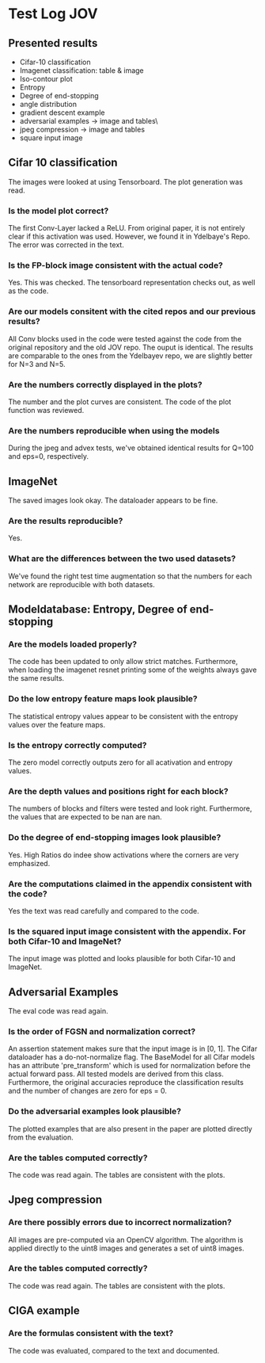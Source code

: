 # Test Log JOV

## Presented results

* Cifar-10 classification
* Imagenet classification: table & image
* Iso-contour plot
* Entropy
* Degree of end-stopping
* angle distribution
* gradient descent example
* adversarial examples -> image and tables\
* jpeg compression -> image and tables
* square input image

## Cifar 10 classification

The images were looked at using Tensorboard. The plot generation was read.

### Is the model plot correct?
The first Conv-Layer lacked a ReLU. From original paper, it is not entirely clear if this activation was used. However, we found it in Ydelbaye's Repo. The error was corrected in the text.


### Is the FP-block image consistent with the actual code?
Yes. This was checked. The tensorboard representation checks out, as well as the code.

### Are our models consitent with the cited repos and our previous results?
All Conv blocks used in the code were tested against the code from the original repository and the old JOV repo. The ouput is identical.
The results are comparable to the ones from the Ydelbayev repo, we are slightly better for N=3 and N=5.


### Are the numbers correctly displayed in the plots?
The number and the plot curves are consistent. The code of the plot function was reviewed.

### Are the numbers reproducible when using the models
During the jpeg and advex tests, we've obtained identical results for Q=100 and eps=0, respectively.

## ImageNet
The saved images look okay. The dataloader appears to be fine.

### Are the results reproducible?
Yes.

### What are the differences between the two used datasets?
We've found the right test time augmentation so that the numbers for each network are reproducible with both datasets.

## Modeldatabase: Entropy, Degree of end-stopping

### Are the models loaded properly?

The code has been updated to only allow strict matches. Furthermore, when loading the imagenet resnet printing some of the weights always gave the same results.

### Do the low entropy feature maps look plausible?

The statistical entropy values appear to be consistent with the entropy values over the feature maps.

### Is the entropy correctly computed?

The zero model correctly outputs zero for all acativation and entropy values.

### Are the depth values and positions right for each block?

The numbers of blocks and filters were tested and look right. Furthermore, the values that are expected to be nan are nan.

### Do the degree of end-stopping images look plausible?

Yes. High Ratios do indee show activations where the corners are very emphasized.

### Are the computations claimed in the appendix consistent with the code?

Yes the text was read carefully and compared to the code.

### Is the squared input image consistent with the appendix. For both Cifar-10 and ImageNet?

The input image was plotted and looks plausible for both Cifar-10 and ImageNet.

## Adversarial Examples
The eval code was read again.
### Is the order of FGSN and normalization correct?
An assertion statement makes sure that the input image is in [0, 1]. The Cifar dataloader has a do-not-normalize flag. The BaseModel for all Cifar models has an attribute 'pre_transform' which is used for normalization before the actual forward pass. All tested models are derived from this class. Furthermore, the original accuracies reproduce the classification results and the number of changes are zero for eps = 0.

### Do the adversarial examples look plausible?
The plotted examples that are also present in the paper are plotted directly from the evaluation.

### Are the tables computed correctly?

The code was read again. The tables are consistent with the plots.


## Jpeg compression

### Are there possibly errors due to incorrect normalization?
All images are pre-computed via an OpenCV algorithm. The algorithm is applied directly to the uint8 images and generates a set of uint8 images.

### Are the tables computed correctly?

The code was read again. The tables are consistent with the plots.



## CIGA example

### Are the formulas consistent with the text?

The code was evaluated, compared to the text and documented.


